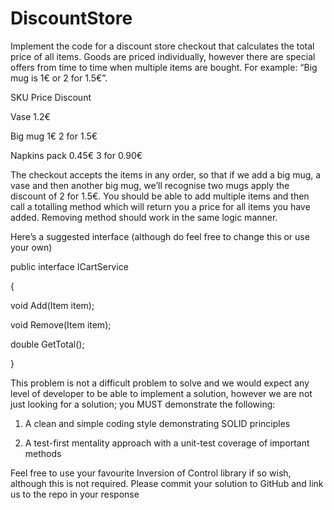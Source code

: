 # DiscountStore
Implement the code for a discount store checkout that calculates the total price of all items. Goods are priced individually, however there are special offers from time to time when multiple items are bought. For example: “Big mug is 1€ or 2 for 1.5€”.

SKU Price Discount

Vase 1.2€

Big mug 1€ 2 for 1.5€

Napkins pack 0.45€ 3 for 0.90€

The checkout accepts the items in any order, so that if we add a big mug, a vase and then another big mug, we’ll recognise two mugs apply the discount of 2 for 1.5€. You should be able to add multiple items and then call a totalling method which will return you a price for all items you have added. Removing method should work in the same logic manner.

Here’s a suggested interface (although do feel free to change this or use your own)

public interface ICartService

{

void Add(Item item);

void Remove(Item item);

double GetTotal();

}

This problem is not a difficult problem to solve and we would expect any level of developer to be able to implement a solution, however we are not just looking for a solution; you MUST demonstrate the following:

1. A clean and simple coding style demonstrating SOLID principles

2. A test-first mentality approach with a unit-test coverage of important methods

Feel free to use your favourite Inversion of Control library if so wish, although this is not required. Please commit your solution to GitHub and link us to the repo in your response
